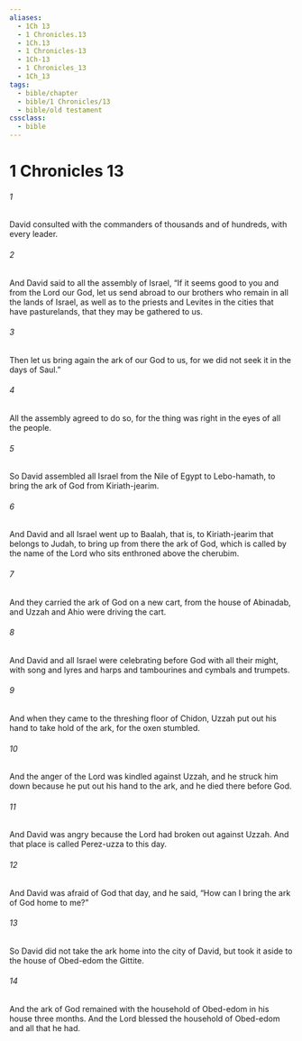 ```yaml
---
aliases:
  - 1Ch 13
  - 1 Chronicles.13
  - 1Ch.13
  - 1 Chronicles-13
  - 1Ch-13
  - 1 Chronicles_13
  - 1Ch_13
tags:
  - bible/chapter
  - bible/1 Chronicles/13
  - bible/old testament
cssclass:
  - bible
---
```


# 1 Chronicles 13

###### 1
David consulted with the commanders of thousands and of hundreds, with every leader.
###### 2
And David said to all the assembly of Israel, “If it seems good to you and from the Lord our God, let us send abroad to our brothers who remain in all the lands of Israel, as well as to the priests and Levites in the cities that have pasturelands, that they may be gathered to us.
###### 3
Then let us bring again the ark of our God to us, for we did not seek it in the days of Saul.”
###### 4
All the assembly agreed to do so, for the thing was right in the eyes of all the people.
###### 5
So David assembled all Israel from the Nile of Egypt to Lebo-hamath, to bring the ark of God from Kiriath-jearim.
###### 6
And David and all Israel went up to Baalah, that is, to Kiriath-jearim that belongs to Judah, to bring up from there the ark of God, which is called by the name of the Lord who sits enthroned above the cherubim.
###### 7
And they carried the ark of God on a new cart, from the house of Abinadab, and Uzzah and Ahio were driving the cart.
###### 8
And David and all Israel were celebrating before God with all their might, with song and lyres and harps and tambourines and cymbals and trumpets.
###### 9
And when they came to the threshing floor of Chidon, Uzzah put out his hand to take hold of the ark, for the oxen stumbled.
###### 10
And the anger of the Lord was kindled against Uzzah, and he struck him down because he put out his hand to the ark, and he died there before God.
###### 11
And David was angry because the Lord had broken out against Uzzah. And that place is called Perez-uzza to this day.
###### 12
And David was afraid of God that day, and he said, “How can I bring the ark of God home to me?”
###### 13
So David did not take the ark home into the city of David, but took it aside to the house of Obed-edom the Gittite.
###### 14
And the ark of God remained with the household of Obed-edom in his house three months. And the Lord blessed the household of Obed-edom and all that he had.



